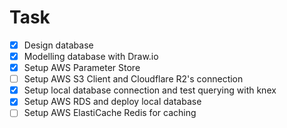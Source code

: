 # Task

- [x] Design database
- [x] Modelling database with Draw.io
- [x] Setup AWS Parameter Store
- [ ] Setup AWS S3 Client and Cloudflare R2's connection
- [x] Setup local database connection and test querying with knex
- [x] Setup AWS RDS and deploy local database
- [ ] Setup AWS ElastiCache Redis for caching
